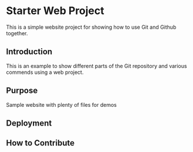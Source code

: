 # Starter Web Project

This is a simple website project for
showing how to use Git and Github together.

## Introduction

This is an example to show different parts of the Git repository 
and various commends using a web project.

## Purpose

Sample website with plenty of files for demos

## Deployment


## How to Contribute